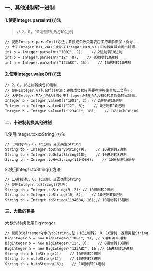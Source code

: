 ### 一、其他进制转十进制
#### 1.使用Integer.parseInt()方法
> // 2，8，16进制转换成10进制
```
// 使用Integer.parseInt()方法；转换成负数只需要在字符串前面加上负号-；
// 大于Integer.MAX_VALUE或小于Integer.MIN_VALUE的转换将会抛出错误。
int b = Integer.parseInt("1001", 2);    // 2进制转10进制
int o = Integer.parseInt("12", 8);    // 8进制转10进制
int h = Integer.parseInt("123ABC", 16);    // 16进制转10进制
```

#### 2.使用Integer.valueOf()方法
```
// 2，8，16进制转换成10进制
// 使用Integer.valueOf()方法；转换成负数只需要在字符串前加上负号-；
// 大于Integer.MAX_VALUE或小于Integer.MIN_VALUE的转换将会抛出错误。
Integer b = Integer.valueOf("1001", 2); // 2进制转10进制
Integer o = Integer.valueOf("12", 8);    // 8进制转10进制
Integer h = Integer.valueOf("123ABC", 16);    // 16进制转10进制
```

#### 二、十进制转换其他进制
1.使用Integer.toxxxString()方法
```
// 10进制转2，8，16进制，返回类型String
String tb = Integer.toBinaryString(9);    // 10进制转2进制
String to = Integer.toOctalString(10);    // 10进制转8进制
String th = Integer.toHexString(1194684);    // 10进制转16进制
```
2.使用Integer.toString() 方法
```
// 10进制转2，8，16进制，返回类型String
// 使用Integer.toString()方法；
String tb = Integer.toString(9, 2); // 10进制转2进制
String to = Integer.toString(10, 8);    // 10进制转8进制
String th = Integer.toString(1194684, 16);// 10进制转16进制
```
#### 三、大数的转换
大数的转换使用BigInteger
```
// 使用BigInteger对象的toString方法；10进制转2，8，16进制，返回类型String
BigInteger b = new BigInteger("1001", 2); // 2进制转10进制
BigInteger o = new BigInteger("12", 8);    // 8进制转10进制
BigInteger h = new BigInteger("123ABC", 16);// 16进制转10进制
String tb = b.toString(2);    // 10进制转2进制
String to = o.toString(8);    // 10进制转8进制
String th = h.toString(16);    // 10进制转16进制
```
